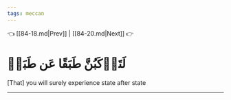 ```yaml
---
tags: meccan
---
```


👈 [[84-18.md|Prev]] | [[84-20.md|Next]] 👉

# لَتَرۡكَبُنَّ طَبَقًا عَن طَبَقٖ

[That] you will surely experience state after state

---

